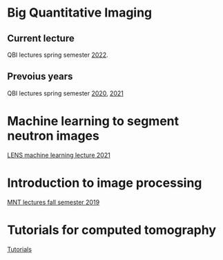 # Big Quantitative Imaging
## Current lecture
QBI lectures spring semester [2022](https://imaginglectures.github.io/Quantitative-Big-Imaging-2022/).

## Prevoius years
QBI lectures spring semester [2020](https://imaginglectures.github.io/Quantitative-Big-Imaging-2020/), [2021](https://imaginglectures.github.io/Quantitative-Big-Imaging-2021/)

# Machine learning to segment neutron images
[LENS machine learning lecture 2021](https://imaginglectures.github.io/MLSegmentation4NI/)

# Introduction to image processing
[MNT lectures fall semester 2019](https://imaginglectures.github.io/MNT_Lectures2019/)

# Tutorials for computed tomography
[Tutorials](https://imaginglectures.github.io/aunira2021)
